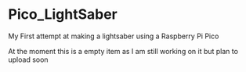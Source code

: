 # Pico_LightSaber
My First attempt at making a lightsaber using a Raspberry Pi Pico

At the moment this is a empty item as I am still working on it but plan to upload soon
